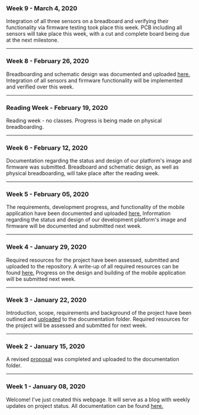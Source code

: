 <html>
  <head></head>
  <body>
   <h3 id="march-4-2020-week-9">Week 9 - March 4, 2020</h3>
   <p>Integration of all three sensors on a breadboard and verifying their functionality via firmware testing took place this week. PCB including all sensors will take place this week, with a cut and complete board being due at the next milestone.</p>
   <hr>
   <h3 id="february-26-2020-week-8">Week 8 - February 26, 2020</h3>
   <p>Breadboarding and schematic design was documented and uploaded <a href="https://github.com/Breezydust/SmartWatch/blob/master/Documentation/BreadboardIndependentPCBs.docx">here.</a> Integration of all sensors and firmware functionality will be implemented and verified over this week. </p>
   <hr>
   <h3 id="february-19-2020-reading-week">Reading Week - February 19, 2020</h3>
   <p>Reading week - no classes. Progress is being made on physical breadboarding.
   <hr>
   <h3 id="february-12-2020-week-6">Week 6 - February 12, 2020</h3>
   <p>Documentation regarding the status and design of our platform's image and firmware was submitted. Breadboard and schematic design, as well as physical breadboarding, will take place after the reading week. </p>
   <hr>
   <h3 id="february-05-2020-week-5">Week 5 - February 05, 2020</h3>
   <p>The requirements, development progress, and functionality of the mobile application have been documented and uploaded <a href="https://github.com/Breezydust/SmartWatch/blob/master/Documentation/MobileApplication.docx">here.</a> Information regarding the status and design of our development platform's image and firmware will be documented and submitted next week.</p>
   <hr>
   
   <h3 id="january-29-2020-week-4">Week 4 - January 29, 2020</h3>
   <p>Required resources for the project have been assessed, submitted and uploaded to the repository. A write-up of all required resources can be found <a href="https://github.com/Breezydust/SmartWatch/blob/master/Documentation/RequiredResources.docx">here.</a> Progress on the design and building of the mobile application will be submitted next week.</p>
   <hr>
    
   <h3 id="january-22-2020-week-3">Week 3 - January 22, 2020</h3>
   <p>Introduction, scope, requirements and background of the project have been outlined and <a href="https://github.com/Breezydust/SmartWatch/blob/master/Documentation/IntroductionBackground.docx">uploaded</a> to the documentation folder. Required resources for the project will be assessed and submitted for next week.</p>
   <hr>
    
   <h3 id="january-15-2020-week-2">Week 2 - January 15, 2020</h3>
   <p>A revised <a href="https://github.com/Breezydust/SmartWatch/blob/master/Documentation/Proposal.docx">proposal</a> was      completed and uploaded to the documentation folder.</p>
   <hr>
    
   <h3 id="january-08-2020-week-1">Week 1 - January 08, 2020</h3>
   <p>Welcome! I've just created this webpage. It will serve as a blog with weekly updates on project status. 
All documentation can be found <a href="https://github.com/Breezydust/SmartWatch/tree/master/Documentation">here.</a></p>
  </body>
</html>
